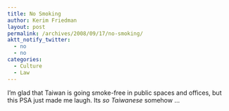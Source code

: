 ```yaml
---
title: No Smoking
author: Kerim Friedman
layout: post
permalink: /archives/2008/09/17/no-smoking/
aktt_notify_twitter:
  - no
  - no
categories:
  - Culture
  - Law
---
```

I&#8217;m glad that Taiwan is going smoke-free in public spaces and offices, but this PSA just made me laugh. Its *so Taiwanese* somehow &#8230;

